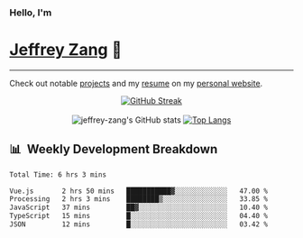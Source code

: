 
### Hello, I'm 
# [Jeffrey Zang](https://www.linkedin.com/in/jeffreyzang/) 🦀

---

Check out notable [projects](https://jeffz.dev/projects) and my [resume](https://jeffz.dev/resume) on my [personal website](https://jeffz.dev/).

<div align = 'center'>

[![GitHub Streak](https://github-readme-streak-stats.herokuapp.com/?user=jeffrey-zang&theme=tokyonight)](https://git.io/streak-stats)
<br></br>
![jeffrey-zang's GitHub stats](https://github-readme-stats.vercel.app/api?username=jeffrey-zang&show_icons=true&theme=tokyonight&hide_rank=true&hide=stars) 
[![Top Langs](https://github-readme-stats.vercel.app/api/top-langs/?username=jeffrey-zang&hide=ShaderLab,HLSL&layout=compact&theme=tokyonight)](https://github.com/anuraghazra/github-readme-stats)

</div>

## 📊 &nbsp;Weekly Development Breakdown
<!--START_SECTION:waka-->

```txt
Total Time: 6 hrs 3 mins

Vue.js       2 hrs 50 mins   ███████████▓░░░░░░░░░░░░░   47.00 %
Processing   2 hrs 3 mins    ████████▒░░░░░░░░░░░░░░░░   33.85 %
JavaScript   37 mins         ██▓░░░░░░░░░░░░░░░░░░░░░░   10.40 %
TypeScript   15 mins         █░░░░░░░░░░░░░░░░░░░░░░░░   04.40 %
JSON         12 mins         █░░░░░░░░░░░░░░░░░░░░░░░░   03.42 %
```

<!--END_SECTION:waka-->

